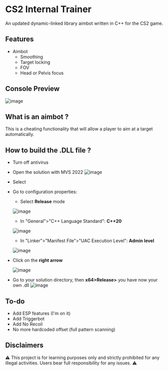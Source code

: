 # CS2 Internal Trainer
An updated dynamic-linked library aimbot written in C++ for the CS2 game.

## Features
- Aimbot 
	- Smoothing
	- Target locking
	- FOV
	- Head or Pelvis focus

## Console Preview
![image](https://github.com/kalvin-eliazord/CS2_Internal_Trainer/assets/61147281/009fe3bb-e23f-43d4-8b50-739d2811cb92)

## What is an aimbot ?
This is a cheating functionality that will allow a player to aim at a target automatically.

## How to build the .DLL file ?
- Turn off antivirus
- Open the solution with MVS 2022 ![image](https://github.com/kalvin-eliazord/CS2_Internal_Trainer/assets/61147281/ea1e187b-f25d-4091-9f80-153009a8480c)
- Select 
- Go to configuration properties:
	- Select **Release** mode
   
  	![image](https://github.com/kalvin-eliazord/CS2_Internal_Trainer/assets/61147281/0ac42cd3-b228-4b82-abbe-7e47548c7196)

	- In "General">"C++ Language Standard": **C++20**
   
   ![image](https://github.com/kalvin-eliazord/CS2_Internal_Trainer/assets/61147281/be976f8d-2df4-4315-943c-5026ac094b13)

  	- In "Linker">"Manifest File">"UAC Execution Level": **Admin level**

     ![image](https://github.com/kalvin-eliazord/CS2_Internal_Trainer/assets/61147281/df0ad3b7-f1eb-4f15-b820-74c2fe3f9636)

-  Click on the **right arrow**
   
   	![image](https://github.com/kalvin-eliazord/CS2_Internal_Trainer/assets/61147281/d633a6b0-ee4a-43ef-8d3b-fc03758a61b0)

-  Go to your solution directory, then **x64>Release>** you have now your own .dll
   ![image](https://github.com/kalvin-eliazord/CS2_Internal_Trainer/assets/61147281/96b7bdb6-6185-4edd-ad60-08161f43fb7c)


## To-do
- Add ESP features (I'm on it)
- Add Triggerbot
- Add No Recoil
- No more hardcoded offset (full pattern scanning)

## Disclaimers
⚠️ This project is for learning purposes only and strictly prohibited for any illegal activities. Users bear full responsibility for any issues. ⚠️
